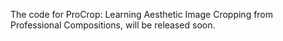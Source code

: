 The code for ProCrop: Learning Aesthetic Image Cropping from Professional Compositions, will be released soon.
